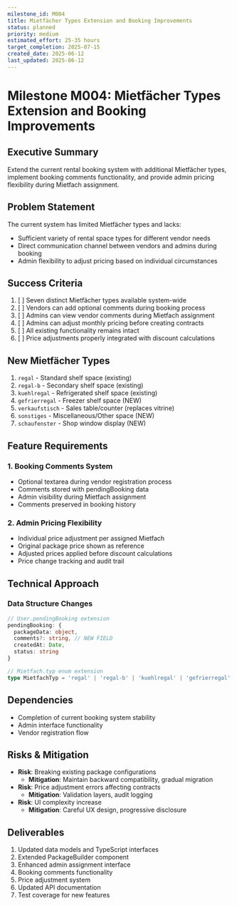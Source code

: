 ```yaml
---
milestone_id: M004
title: Mietfächer Types Extension and Booking Improvements
status: planned
priority: medium
estimated_effort: 25-35 hours
target_completion: 2025-07-15
created_date: 2025-06-12
last_updated: 2025-06-12
---
```


# Milestone M004: Mietfächer Types Extension and Booking Improvements

## Executive Summary
Extend the current rental booking system with additional Mietfächer types, implement booking comments functionality, and provide admin pricing flexibility during Mietfach assignment.

## Problem Statement
The current system has limited Mietfächer types and lacks:
- Sufficient variety of rental space types for different vendor needs
- Direct communication channel between vendors and admins during booking
- Admin flexibility to adjust pricing based on individual circumstances

## Success Criteria
1. [ ] Seven distinct Mietfächer types available system-wide
2. [ ] Vendors can add optional comments during booking process
3. [ ] Admins can view vendor comments during Mietfach assignment
4. [ ] Admins can adjust monthly pricing before creating contracts
5. [ ] All existing functionality remains intact
6. [ ] Price adjustments properly integrated with discount calculations

## New Mietfächer Types
1. `regal` - Standard shelf space (existing)
2. `regal-b` - Secondary shelf space (existing)
3. `kuehlregal` - Refrigerated shelf space (existing)
4. `gefrierregal` - Freezer shelf space (NEW)
5. `verkaufstisch` - Sales table/counter (replaces vitrine)
6. `sonstiges` - Miscellaneous/Other space (NEW)
7. `schaufenster` - Shop window display (NEW)

## Feature Requirements

### 1. Booking Comments System
- Optional textarea during vendor registration process
- Comments stored with pendingBooking data
- Admin visibility during Mietfach assignment
- Comments preserved in booking history

### 2. Admin Pricing Flexibility
- Individual price adjustment per assigned Mietfach
- Original package price shown as reference
- Adjusted prices applied before discount calculations
- Price change tracking and audit trail

## Technical Approach

### Data Structure Changes
```typescript
// User.pendingBooking extension
pendingBooking: {
  packageData: object,
  comments?: string, // NEW FIELD
  createdAt: Date,
  status: string
}

// Mietfach.typ enum extension
type MietfachTyp = 'regal' | 'regal-b' | 'kuehlregal' | 'gefrierregal' | 'verkaufstisch' | 'sonstiges' | 'schaufenster'
```

## Dependencies
- Completion of current booking system stability
- Admin interface functionality
- Vendor registration flow

## Risks & Mitigation
- **Risk**: Breaking existing package configurations
  - **Mitigation**: Maintain backward compatibility, gradual migration
- **Risk**: Price adjustment errors affecting contracts
  - **Mitigation**: Validation layers, audit logging
- **Risk**: UI complexity increase
  - **Mitigation**: Careful UX design, progressive disclosure

## Deliverables
1. Updated data models and TypeScript interfaces
2. Extended PackageBuilder component
3. Enhanced admin assignment interface
4. Booking comments functionality
5. Price adjustment system
6. Updated API documentation
7. Test coverage for new features